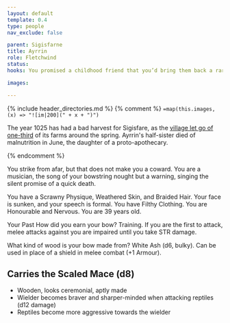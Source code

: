 ```yaml
---
layout: default
template: 0.4
type: people
nav_exclude: false

parent: Sigisfarne
title: Ayrrin
role: Fletchwind
status: 
hooks: You promised a childhood friend that you’d bring them back a rare gift, something unique in all the world. Take a Bracelet (petty) woven from twine and wildflowers.

images: 

---
```


{% include header_directories.md %}
{% comment %}
`=map(this.images, (x) => "![im|200](" + x + ")")`

The year 1025 has had a bad harvest for Sigisfare, as the [village let go of one-third](../../campaigns/Book_01/ep_004.md) of its farms around the spring. Ayrrin's half-sister died of malnutrition in June, the daughter of a proto-apothecary.

{% endcomment %}

You strike from afar, but that does not make you a coward. You are a musician, the song of your bowstring nought but a warning, singing the silent promise of a quick death.

You have a Scrawny Physique, Weathered Skin, and Braided Hair. Your face is sunken, and your speech is formal. You have Filthy Clothing. You are Honourable and Nervous. You are 39 years old.

Your Past
How did you earn your bow? Training. If you are the first to attack, melee attacks against you are impaired until you take STR damage.

What kind of wood is your bow made from? White Ash (d6, bulky). Can be used in place of a shield in melee combat (+1 Armour). 

## Carries the Scaled Mace (d8)

- Wooden, looks ceremonial, aptly made
- Wielder becomes braver and sharper-minded when attacking reptiles (d12 damage)
- Reptiles become more aggressive towards the wielder

